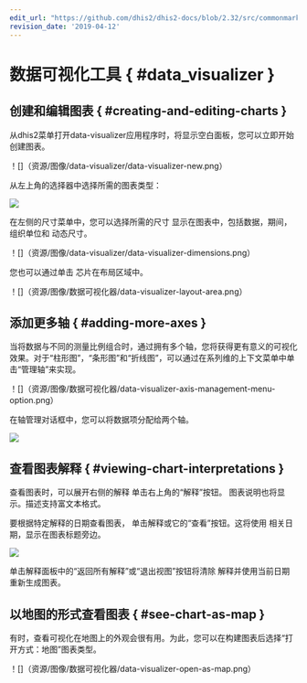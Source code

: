 ```yaml
---
edit_url: "https://github.com/dhis2/dhis2-docs/blob/2.32/src/commonmark/en/content/user/data-visualizer.md"
revision_date: '2019-04-12'
---
```


# 数据可视化工具 { #data_visualizer } 

 <!--DHIS2-SECTION-ID:data_visualizer-->

## 创建和编辑图表 { #creating-and-editing-charts } 

从dhis2菜单打开data-visualizer应用程序时，将显示空白面板，您可以立即开始创建图表。

！[]（资源/图像/data-visualizer/data-visualizer-new.png）

从左上角的选择器中选择所需的图表类型：

![](resources/images/data-visualizer/data-visualizer-chart-type.png)

在左侧的尺寸菜单中，您可以选择所需的尺寸
显示在图表中，包括数据，期间，组织单位和
动态尺寸。

！[]（资源/图像/data-visualizer/data-visualizer-dimensions.png）

您也可以通过单击
芯片在布局区域中。

！[]（资源/图像/数据可视化器/data-visualizer-layout-area.png）

## 添加更多轴 { #adding-more-axes } 

当将数据与不同的测量比例组合时，通过拥有多个轴，您将获得更有意义的可视化效果。对于“柱形图”，“条形图”和“折线图”，可以通过在系列维的上下文菜单中单击“管理轴”来实现。

！[]（资源/图像/数据可视化器/data-visualizer-axis-management-menu-option.png）

在轴管理对话框中，您可以将数据项分配给两个轴。

![](resources/images/data-visualizer/data-visualizer-axis-management-dialog.png)

## 查看图表解释 { #viewing-chart-interpretations } 

查看图表时，可以展开右侧的解释
单击右上角的“解释”按钮。
图表说明也将显示。描述支持富文本格式。

要根据特定解释的日期查看图表，
单击解释或它的“查看”按钮。这将使用
相关日期，显示在图表标题旁边。

![](resources/images/data-visualizer/data-visualizer-view-interpretation.png)

单击解释面板中的“返回所有解释”或“退出视图”按钮将清除
解释并使用当前日期重新生成图表。

## 以地图的形式查看图表 { #see-chart-as-map } 

有时，查看可视化在地图上的外观会很有用。为此，您可以在构建图表后选择“打开方式：地图”图表类型。

！[]（资源/图像/数据可视化器/data-visualizer-open-as-map.png）
